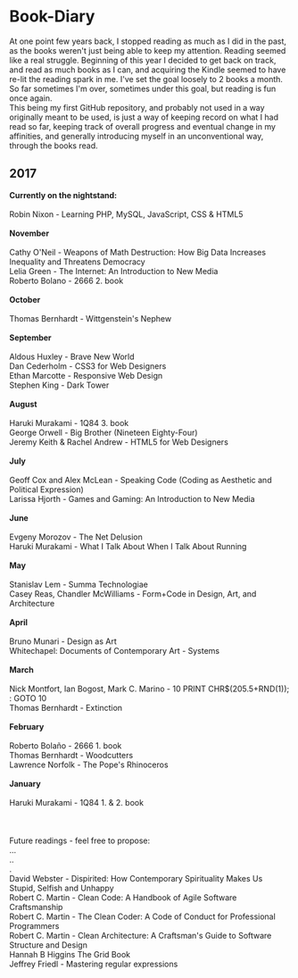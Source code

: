 # Book-Diary
At one point few years back, I stopped reading as much as I did in the past, as the books weren't just being able to keep my attention. Reading seemed like a real struggle. Beginning of this year I decided to get back on track, and read as much books as I can, and acquiring the Kindle seemed to have re-lit the reading spark in me. I've set the goal loosely to 2 books a month. So far sometimes I'm over, sometimes under this goal, but reading is fun once again.<br> 
This being my first GitHub repository, and probably not used in a way originally meant to be used, is just a way of keeping record on what I had read so far, keeping track of overall progress and eventual change in my affinities, and generally introducing myself in an unconventional way, through the books read.

## 2017
**Currently on the nightstand:**<br>
<br>
Robin Nixon - Learning PHP, MySQL, JavaScript, CSS & HTML5<br>
<br>
**November**<br>
<br>
Cathy O'Neil - Weapons of Math Destruction: How Big Data Increases Inequality and Threatens Democracy<br>
Lelia Green - The Internet: An Introduction to New Media<br>
Roberto Bolano - 2666 2. book<br>
<br>
**October**<br>
<br>
Thomas Bernhardt - Wittgenstein's Nephew<br>
<br>
**September**<br>
<br>
Aldous Huxley - Brave New World<br>
Dan Cederholm - CSS3 for Web Designers<br>
Ethan Marcotte - Responsive Web Design<br>
Stephen King - Dark Tower<br>
<br>
**August**<br>
<br>
Haruki Murakami - 1Q84 3. book<br>
George Orwell - Big Brother (Nineteen Eighty-Four)<br>
Jeremy Keith & Rachel Andrew - HTML5 for Web Designers<br>
<br>
**July**<br>
<br>
Geoff Cox and Alex McLean - Speaking Code (Coding as Aesthetic and Political Expression)<br>
Larissa Hjorth - Games and Gaming: An Introduction to New Media<br>
<br>
**June**<br>
<br>
Evgeny Morozov - The Net Delusion<br>
Haruki Murakami - What I Talk About When I Talk About Running<br>
<br>
**May**<br>
<br>
Stanislav Lem - Summa Technologiae<br>
Casey Reas, Chandler McWilliams - Form+Code in Design, Art, and Architecture<br>
<br>
**April**<br>
<br>
Bruno Munari - Design as Art<br>
Whitechapel: Documents of Contemporary Art - Systems<br>
<br>
**March**<br>
<br>
Nick Montfort, Ian Bogost, Mark C. Marino - 10 PRINT CHR$(205.5+RND(1)); : GOTO 10<br>
Thomas Bernhardt - Extinction<br>
<br>
**February**<br>
<br>
Roberto Bolaño - 2666 1. book<br>
Thomas Bernhardt - Woodcutters<br>
Lawrence Norfolk - The Pope's Rhinoceros<br>
<br>
**January**<br>
<br>
Haruki Murakami - 1Q84 1. & 2. book<br>
<br>
<br>
<br>
Future readings - feel free to propose:<br>
...<br>
..<br>
.<br>
David Webster - Dispirited: How Contemporary Spirituality Makes Us Stupid, Selfish and Unhappy<br>
Robert C. Martin - Clean Code: A Handbook of Agile Software Craftsmanship<br>
Robert C. Martin - The Clean Coder: A Code of Conduct for Professional Programmers<br>
Robert C. Martin - Clean Architecture: A Craftsman's Guide to Software Structure and Design<br>
Hannah B Higgins The Grid Book<br>
Jeffrey Friedl - Mastering regular expressions<br>
